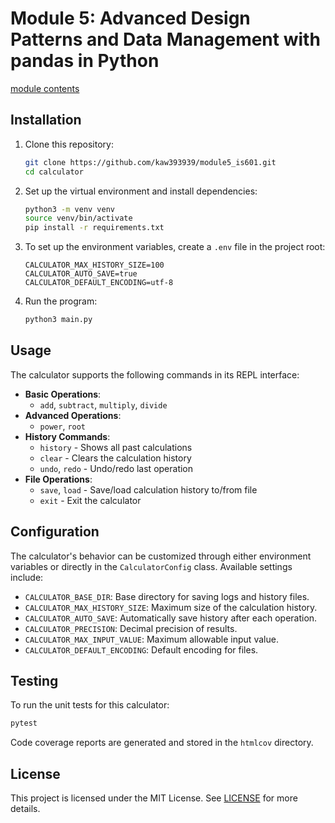 # Module 5: Advanced Design Patterns and Data Management with pandas in Python

[module contents](module_contents.md)
## Installation

1. Clone this repository:

   ```bash
   git clone https://github.com/kaw393939/module5_is601.git
   cd calculator
   ```

2. Set up the virtual environment and install dependencies:

   ```bash
   python3 -m venv venv
   source venv/bin/activate
   pip install -r requirements.txt
   ```

3. To set up the environment variables, create a `.env` file in the project root:

   ```env
   CALCULATOR_MAX_HISTORY_SIZE=100
   CALCULATOR_AUTO_SAVE=true
   CALCULATOR_DEFAULT_ENCODING=utf-8
   ```

4. Run the program:

   ```bash
   python3 main.py
   ```

## Usage

The calculator supports the following commands in its REPL interface:

- **Basic Operations**:
  - `add`, `subtract`, `multiply`, `divide`
- **Advanced Operations**:
  - `power`, `root`
- **History Commands**:
  - `history` - Shows all past calculations
  - `clear` - Clears the calculation history
  - `undo`, `redo` - Undo/redo last operation
- **File Operations**:
  - `save`, `load` - Save/load calculation history to/from file
  - `exit` - Exit the calculator

## Configuration

The calculator's behavior can be customized through either environment variables or directly in the `CalculatorConfig` class. Available settings include:

- `CALCULATOR_BASE_DIR`: Base directory for saving logs and history files.
- `CALCULATOR_MAX_HISTORY_SIZE`: Maximum size of the calculation history.
- `CALCULATOR_AUTO_SAVE`: Automatically save history after each operation.
- `CALCULATOR_PRECISION`: Decimal precision of results.
- `CALCULATOR_MAX_INPUT_VALUE`: Maximum allowable input value.
- `CALCULATOR_DEFAULT_ENCODING`: Default encoding for files.

## Testing

To run the unit tests for this calculator:

```bash
pytest
```

Code coverage reports are generated and stored in the `htmlcov` directory.

## License

This project is licensed under the MIT License. See [LICENSE](LICENSE) for more details.
